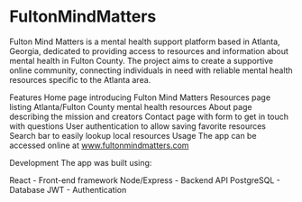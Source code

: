 # FultonMindMatters

Fulton Mind Matters is a mental health support platform based in Atlanta, Georgia, dedicated to providing access to resources and information about mental health in Fulton County. The project aims to create a supportive online community, connecting individuals in need with reliable mental health resources specific to the Atlanta area.

Features
Home page introducing Fulton Mind Matters
Resources page listing Atlanta/Fulton County mental health resources
About page describing the mission and creators
Contact page with form to get in touch with questions
User authentication to allow saving favorite resources
Search bar to easily lookup local resources
Usage
The app can be accessed online at www.fultonmindmatters.com 

Development
The app was built using:

React - Front-end framework
Node/Express - Backend API
PostgreSQL - Database
JWT - Authentication


